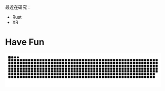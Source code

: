 最近在研究：

- Rust
- XR

# Have Fun

<picture>
  <source media="(prefers-color-scheme: dark)" srcset="github-snake-dark.svg" />
  <source media="(prefers-color-scheme: light)" srcset="github-snake.svg" />
  <img alt="github-snake" src="https://raw.githubusercontent.com/OneeMe/OneeMe/output/github-contribution-grid-snake.svg" />
</picture>
